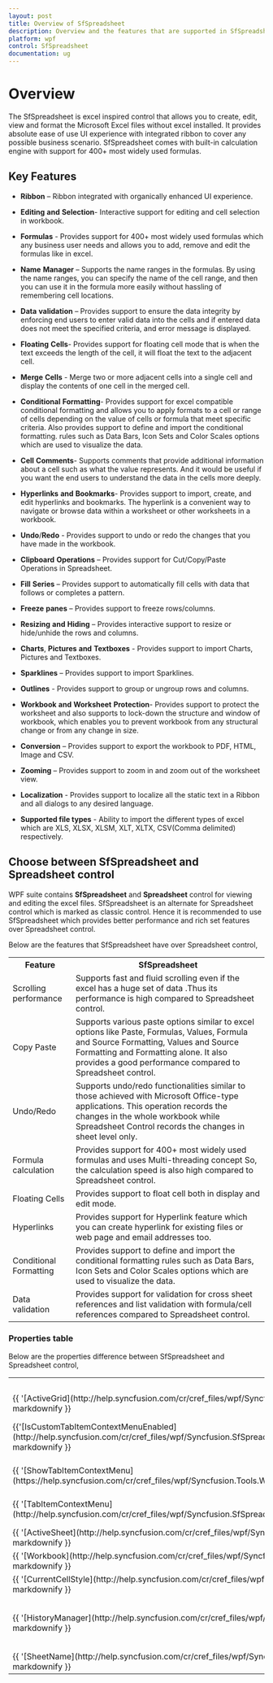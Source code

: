 ```yaml
---
layout: post
title: Overview of SfSpreadsheet
description: Overview and the features that are supported in SfSpreadsheet
platform: wpf
control: SfSpreadsheet
documentation: ug
---
```


# Overview

The SfSpreadsheet is excel inspired control that allows you to create, edit, view and format the Microsoft Excel files without excel installed. It provides absolute ease of use UI experience with integrated ribbon to cover any possible business scenario. SfSpreadsheet comes with built-in calculation engine with support for 400+ most widely used formulas. 

## Key Features

* **Ribbon** – Ribbon integrated with organically enhanced UI experience.

* **Editing** **and** **Selection**- Interactive support for editing and cell selection in workbook.

* **Formulas** - Provides support for 400+ most widely used formulas which any business user needs and allows you to add, remove and edit the formulas like in excel.

* **Name** **Manager** – Supports the name ranges in the formulas. By using the name ranges, you can specify the name of the cell range, and then you can use it in the formula more easily without hassling of remembering cell locations.

* **Data** **validation** – Provides support to ensure the data integrity by enforcing end users to enter valid data into the cells and if entered data does not meet the specified criteria, and error message is displayed.

* **Floating** **Cells**- Provides support for floating cell mode that is when the text exceeds the length of the cell, it will float the text to the adjacent cell.

* **Merge** **Cells** - Merge two or more adjacent cells into a single cell and display the contents of one cell in the merged cell.

* **Conditional** **Formatting**- Provides support for excel compatible conditional formatting and allows you to apply formats to a cell or range of cells depending on the value of cells or formula that meet specific criteria. Also provides support to define and import the conditional formatting.  rules such as Data Bars, Icon Sets and Color Scales options which are used to visualize the data.

* **Cell** **Comments**- Supports comments that provide additional information about a cell such as what the value represents. And it would be useful if you want the end users to understand the data in the cells more deeply.

* **Hyperlinks** **and** **Bookmarks**- Provides support to import, create, and edit hyperlinks and bookmarks. The hyperlink is a convenient way to navigate or browse data within a worksheet or other worksheets in a workbook.

* **Undo**/**Redo** - Provides support to undo or redo the changes that you have made in the workbook.

* **Clipboard** **Operations** – Provides support for Cut/Copy/Paste Operations in Spreadsheet.

* **Fill** **Series** – Provides support to automatically fill cells with data that follows or completes a pattern.

* **Freeze** **panes** – Provides support to freeze rows/columns.

* **Resizing** **and** **Hiding** – Provides interactive support to resize or hide/unhide the rows and columns.

* **Charts**, **Pictures** **and** **Textboxes** - Provides support to import Charts, Pictures and Textboxes.

* **Sparklines** – Provides support to import Sparklines.

* **Outlines** - Provides support to group or ungroup rows and columns.

* **Workbook** **and** **Worksheet** **Protection**- Provides support to protect the worksheet and also supports to lock-down the structure and window of workbook, which enables you to prevent workbook from any structural change or from any change in size.

* **Conversion** – Provides support to export the workbook to PDF, HTML, Image and CSV.

* **Zooming** – Provides support to zoom in and zoom out of the worksheet view.

* **Localization** - Provides support to localize all the static text in a Ribbon and all dialogs to any desired language.

* **Supported file types** - Ability to import the different types of excel which are XLS, XLSX, XLSM, XLT, XLTX, CSV(Comma delimited) respectively.

## Choose between SfSpreadsheet and Spreadsheet control

WPF suite contains **SfSpreadsheet** and **Spreadsheet** control for viewing and editing the excel files. SfSpreadsheet is an alternate for Spreadsheet control which is marked as classic control. Hence it is recommended to use SfSpreadsheet which provides better performance and rich set features over Spreadsheet control. 

Below are the features that SfSpreadsheet have over Spreadsheet control,

<table>
<tr>
<th>
Feature</th><th>
SfSpreadsheet</th></tr>
<tr>
<td>
Scrolling performance</td><td>
Supports fast and fluid scrolling even if the excel has a huge set of data .Thus its  performance is high compared to Spreadsheet control.</td></tr>
<tr>
<td>
Copy Paste</td><td>
Supports various paste options similar to excel options like Paste, Formulas, Values, Formula and Source Formatting, Values and Source Formatting and Formatting alone. It also provides a good performance compared to Spreadsheet control.</td></tr>
<tr>
<td>
Undo/Redo</td><td>
Supports undo/redo functionalities similar to those achieved with Microsoft Office-type applications. This operation records the changes in the whole workbook while Spreadsheet Control records the changes in sheet level only.</td></tr>
<tr>
<td>
Formula calculation</td><td>
Provides support for 400+ most widely used formulas and uses Multi-threading concept So, the calculation speed is also high compared to Spreadsheet control.</td></tr>
<tr>
<td>
Floating Cells</td><td>
Provides support to float cell both in display and edit mode.</td></tr>
<tr>
<td>
Hyperlinks</td><td>
Provides support for Hyperlink feature which you can create hyperlink for existing files or web page and email addresses too.</td></tr>
<tr>
<td>
Conditional Formatting</td><td>
Provides support to define and import the conditional formatting rules such as Data Bars, Icon Sets and Color Scales options which are used to visualize the data.</td></tr>
<tr>
<td>
Data validation</td><td>
Provides support for validation for cross sheet references and list validation with formula/cell references compared to Spreadsheet control.</td></tr>
</table>

### Properties table

Below are the properties difference between SfSpreadsheet and Spreadsheet control,

<table>
<tr>
<th>
SfSpreadsheet</th><th>
Spreadsheet</th><th>
Description</th></tr>
<tr>
<td>
{{ '[ActiveGrid](http://help.syncfusion.com/cr/cref_files/wpf/Syncfusion.SfSpreadsheet.WPF~Syncfusion.UI.Xaml.Spreadsheet.SfSpreadsheet~ActiveGrid.html)'| markdownify }}</td><td>
GridProperties->ActiveSpreadsheetGrid</td><td>
Gets the active SpreadsheetGrid</td></tr>
<tr>
<td>
{{'[IsCustomTabItemContextMenuEnabled](http://help.syncfusion.com/cr/cref_files/wpf/Syncfusion.SfSpreadsheet.WPF~Syncfusion.UI.Xaml.Spreadsheet.SfSpreadsheet~IsCustomTabItemContextMenuEnabled.html)'| markdownify }}</td><td>
TabStyleManager -> IsCustomTabItemContextMenuEnabled</td><td>
Gets or sets whether Custom ContextMenu is to be Enabled</td></tr>
<tr>
<td>
{{ '[ShowTabItemContextMenu](https://help.syncfusion.com/cr/cref_files/wpf/Syncfusion.Tools.Wpf~Syncfusion.Windows.Tools.Controls.TabControlExt~ShowTabItemContextMenu.html)' | markdownify }}</td><td>
TabStyleManager -> ShowTabItemContextMenu</td><td>
Gets or sets whether TabItemContextMenu is to be displayed</td></tr>
<tr>
<td>
{{ '[TabItemContextMenu](http://help.syncfusion.com/cr/cref_files/wpf/Syncfusion.SfSpreadsheet.WPF~Syncfusion.UI.Xaml.Spreadsheet.SfSpreadsheet~TabItemContextMenu.html)' | markdownify }}</td><td>
TabStyleManager ->TabItemContextMenu</td><td>
Gets or sets the ContextMenu Items for TabItem</td></tr>
<tr>
<td>
{{ '[ActiveSheet](http://help.syncfusion.com/cr/cref_files/wpf/Syncfusion.SfSpreadsheet.WPF~Syncfusion.UI.Xaml.Spreadsheet.SfSpreadsheet~ActiveSheet.html)' | markdownify }}</td><td>
ExcelProperties->Workbook->ActiveSheet</td><td>
Gets the Current ActiveSheet</td></tr>
<tr>
<td>
{{ '[Workbook](http://help.syncfusion.com/cr/cref_files/wpf/Syncfusion.SfSpreadsheet.WPF~Syncfusion.UI.Xaml.Spreadsheet.SfSpreadsheet~Workbook.html)' | markdownify }}</td><td>
ExcelProperties->Workbook</td><td>
</td></tr>
<tr>
<td>
{{ '[CurrentCellStyle](http://help.syncfusion.com/cr/cref_files/wpf/Syncfusion.SfSpreadsheet.WPF~Syncfusion.UI.Xaml.Spreadsheet.SfSpreadsheet~CurrentCellStyle.html)' | markdownify }}</td><td>
GridProperties->CurrentCellStyle</td><td>
Gets the Style of the Current Cell</td></tr>
<tr>
<td>
{{ '[HistoryManager](http://help.syncfusion.com/cr/cref_files/wpf/Syncfusion.SfSpreadsheet.WPF~Syncfusion.UI.Xaml.Spreadsheet.SfSpreadsheet~HistoryManager.html)' | markdownify }}</td><td>
GridProperties.ActiveSpreadsheetGrid.Model.CommandStack</td><td>
Gets the command stack of the SfSpreadsheet.By default it has been enabled</td></tr>
<tr>
<td>
{{ '[SheetName](http://help.syncfusion.com/cr/cref_files/wpf/Syncfusion.SfSpreadsheet.WPF~Syncfusion.UI.Xaml.Spreadsheet.SpreadsheetGrid~SheetName.html)' | markdownify }}</td><td>
GridProperties->CurrentSheetName</td><td>
Gets the tab sheet name</td></tr>
</table>
